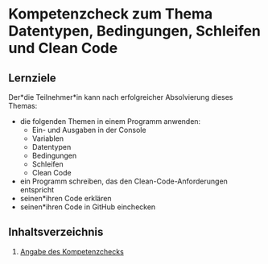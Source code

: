 # Kompetenzcheck zum Thema Datentypen, Bedingungen, Schleifen und Clean Code

## Lernziele
Der\*die Teilnehmer\*in kann nach erfolgreicher Absolvierung dieses Themas:
- die folgenden Themen in einem Programm anwenden:
  - Ein- und Ausgaben in der Console
  - Variablen
  - Datentypen
  - Bedingungen
  - Schleifen
  - Clean Code
- ein Programm schreiben, das den Clean-Code-Anforderungen entspricht
- seinen\*ihren Code erklären
- seinen\*ihren Code in GitHub einchecken

## Inhaltsverzeichnis

1. [Angabe des Kompetenzchecks](./kompetenzcheck.md)
